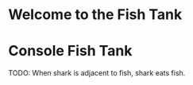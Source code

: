 # Welcome to the Fish Tank

# Console Fish Tank


TODO: When shark is adjacent to fish, shark eats fish.